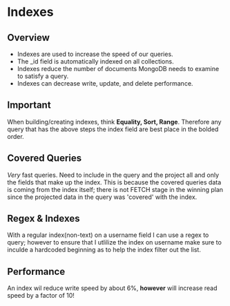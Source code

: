 # Indexes

## Overview

- Indexes are used to increase the speed of our queries.
- The \_id field is automatically indexed on all collections.
- Indexes reduce the number of documents MongoDB needs to examine to satisfy a query.
- Indexes can decrease write, update, and delete performance.

## Important

When building/creating indexes, think **Equality, Sort, Range**. Therefore any query that has the above steps the index field are best place in the bolded order.

## Covered Queries

_Very_ fast queries. Need to include in the query and the project all and only the fields that make up the index. This is because the covered queries data is coming from the index itself; there is not FETCH stage in the winning plan since the projected data in the query was 'covered' with the index.

## Regex & Indexes

With a regular index(non-text) on a username field I can use a regex to query; however to ensure that I utlilize the index on username make sure to inculde a hardcoded beginning as to help the index filter out the list.

## Performance

An index wil reduce write speed by about 6%, **however** will increase read speed by a factor of 10!
